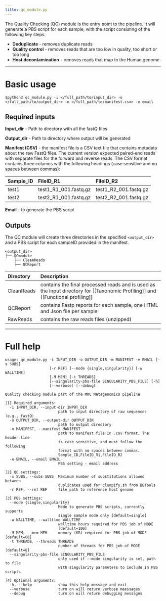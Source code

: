 ```yaml
---
title: qc_module.py
---
```


The Quality Checking (QC) module is the entry point to the pipeline. It will generate a PBS script for each sample, with the script consisting of the following key steps:

- **Deduplicate** - removes duplicate reads
- **Quality control** - removes reads that are too low in quality, too short or too long
- **Host decontamination** - removes reads that map to the Human genome

***

# Basic usage

```
$python3 qc_module.py -i </full_path/to/input_dir> -o </full_path/to/output_dir> -m </full_path/to/manifest.csv> -e email
```

## Required inputs

**Input_dir** - Path to directory with all the fastQ files

**Output_dir**  - Path to directory where output will be generated

**Manifest (CSV)** - the manifest file is a CSV text file that contains metadata about the raw FastQ files. The current version expected paired-end reads with separate files for the forward and reverse reads. The CSV format contains three columns with the following headings (case sensitive and no spaces between commas):

|Sample_ID|FileID_R1|FileID_R2|
|:-------|:-------|:------|
|test1|test1_R1_001.fastq.gz|test1_R2_001.fastq.gz|
|test2|test2_R1_001.fastq.gz|test2_R2_001.fastq.gz|

**Email** - to generate the PBS script

## Outputs

The QC module will create three directories in the specified  `<output_dir>` and a PBS script for each sampleID provided in the manifest.

```
<output_dir>
├── QCmodule
    ├── CleanReads
    ├── QCReport
```

|Directory | Description |
|:---------|:-------------|
| CleanReads| contains the final processed reads and is used as the input directory for [[Taxonomic Profiling]] and [[Functional profiling]] |
| QCReport  | contains Fastp reports for each sample, one HTML and Json file per sample |
| RawReads  | contains the raw reads files (unzipped) |


***


# Full help

```
usage: qc_module.py -i INPUT_DIR -o OUTPUT_DIR -m MANIFEST -e EMAIL [-s SUBS]
                    [-r REF] [--mode {single,singularity}] [-w WALLTIME]
                    [-M MEM] [-t THREADS]
                    [--singularity-pbs-file SINGULARITY_PBS_FILE] [-h]
                    [--verbose] [--debug]

Quality checking module part of the MRC Metagenomics pipeline

[1] Required arguments:
  -i INPUT_DIR, --input-dir INPUT_DIR
                        path to input directory of raw sequences (e.g., fastQ)
  -o OUTPUT_DIR, --output-dir OUTPUT_DIR
                        path to output directory
  -m MANIFEST, --manifest MANIFEST
                        path to manifest file in .csv format. The header line
                        is case sensitive, and must follow the following
                        format with no spaces between commas.
                        Sample_ID,FileID_R1,FileID_R2
  -e EMAIL, --email EMAIL
                        PBS setting - email address

[2] QC settings:
  -s SUBS, --subs SUBS  Maximum number of substitutions allowed between
                        duplicates used for clumpify.sh from BBTools
  -r REF, --ref REF     file path to reference host genome

[3] PBS settings:
  --mode {single,singularity}
                        Mode to generate PBS scripts, currently supports
                        single sample mode only [default=single]
  -w WALLTIME, --walltime WALLTIME
                        walltime hours required for PBS job of MODE
                        [default=100]
  -M MEM, --mem MEM     memory (GB) required for PBS job of MODE [default=60]
  -t THREADS, --threads THREADS
                        number of threads for PBS job of MODE [default=8]
  --singularity-pbs-file SINGULARITY_PBS_FILE
                        only used if --mode singularity is set, path to file
                        with singularity parameters to include in PBS scripts

[4] Optional arguments:
  -h, --help            show this help message and exit
  --verbose             turn on will return verbose meessages
  --debug               turn on will return debugging messages

```       
